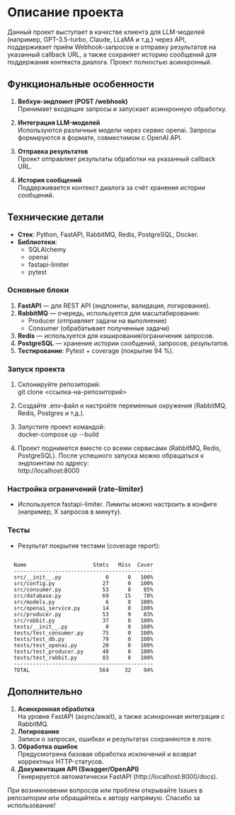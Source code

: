 # Описание проекта

Данный проект выступает в качестве клиента для LLM-моделей (например, GPT-3.5-turbo, Claude, LLaMA и т.д.) через API, поддерживает приём Webhook-запросов и отправку результатов на указанный callback URL, а также сохраняет историю сообщений для поддержания контекста диалога. Проект полностью асинхронный.

## Функциональные особенности

1. **Вебхук-эндпоинт (POST /webhook)**  
   Принимает входящие запросы и запускает асинхронную обработку.

2. **Интеграция LLM-моделей**  
   Используются различные модели через сервис openai. Запросы формируются в формате, совместимом с OpenAI API.

3. **Отправка результатов**  
   Проект отправляет результаты обработки на указанный callback URL.

4. **История сообщений**  
   Поддерживается контекст диалога за счёт хранения истории сообщений.

## Технические детали

- **Стек**: Python, FastAPI, RabbitMQ, Redis, PostgreSQL, Docker.  
- **Библиотеки**:  
  - SQLAlchemy   
  - openai  
  - fastapi-limiter  
  - pytest  

### Основные блоки

1. **FastAPI** — для REST API (эндпоинты, валидация, логирование).  
2. **RabbitMQ** — очередь, используется для масштабирования:  
   - Producer (отправляет задачи на выполнение)  
   - Consumer (обрабатывает полученные задачи)  
3. **Redis** — используется для кэширования/ограничения запросов.  
4. **PostgreSQL** — хранение истории сообщений, запросов, результатов.  
5. **Тестирование**: Pytest + coverage (покрытие 94 %).

### Запуск проекта

1. Склонируйте репозиторий:  
   git clone <ссылка-на-репозиторий>

2. Создайте .env-файл и настройте переменные окружения (RabbitMQ, Redis, Postgres и т.д.).

3. Запустите проект командой:  
   docker-compose up --build

4. Проект поднимется вместе со всеми сервисами (RabbitMQ, Redis, PostgreSQL). После успешного запуска можно обращаться к эндпоинтам по адресу:  
   http://localhost:8000

### Настройка ограничений (rate-limiter)

- Используется fastapi-limiter. Лимиты можно настроить в конфиге (например, X запросов в минуту).  

### Тесты


- Результат покрытия тестами (coverage report):
```

  Name                     Stmts   Miss  Cover  
  --------------------------------------------  
  src/__init__.py              0      0   100%  
  src/config.py               27      0   100%  
  src/consumer.py             53      8    85%  
  src/database.py             69     15    78%  
  src/models.py                6      0   100%  
  src/openai_service.py       14      0   100%  
  src/producer.py             53      9    83%  
  src/rabbit.py               37      0   100%  
  tests/__init__.py            0      0   100%  
  tests/test_consumer.py      75      0   100%  
  tests/test_db.py            79      0   100%  
  tests/test_openai.py        20      0   100%  
  tests/test_producer.py      48      0   100%  
  tests/test_rabbit.py        83      0   100%  
  --------------------------------------------  
  TOTAL                      564     32    94%  
```
## Дополнительно

1. **Асинхронная обработка**  
   На уровне FastAPI (async/await), а также асинхронная интеграция с RabbitMQ.  
2. **Логирование**  
   Записи о запросах, ошибках и результатах сохраняются в логе.  
3. **Обработка ошибок**  
   Предусмотрена базовая обработка исключений и возврат корректных HTTP-статусов.  
4. **Документация API (Swagger/OpenAPI)**  
   Генерируется автоматически FastAPI (http://localhost:8000/docs).

При возникновении вопросов или проблем открывайте Issues в репозитории или обращайтесь к автору напрямую. Спасибо за использование!
